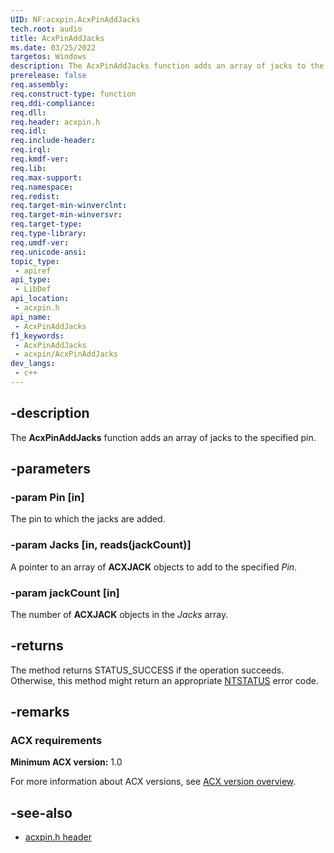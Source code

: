 ```yaml
---
UID: NF:acxpin.AcxPinAddJacks
tech.root: audio
title: AcxPinAddJacks
ms.date: 03/25/2022
targetos: Windows
description: The AcxPinAddJacks function adds an array of jacks to the specified pin.
prerelease: false
req.assembly: 
req.construct-type: function
req.ddi-compliance: 
req.dll: 
req.header: acxpin.h
req.idl: 
req.include-header: 
req.irql: 
req.kmdf-ver: 
req.lib: 
req.max-support: 
req.namespace: 
req.redist: 
req.target-min-winverclnt: 
req.target-min-winversvr: 
req.target-type: 
req.type-library: 
req.umdf-ver: 
req.unicode-ansi: 
topic_type:
 - apiref
api_type:
 - LibDef
api_location:
 - acxpin.h
api_name:
 - AcxPinAddJacks
f1_keywords:
 - AcxPinAddJacks
 - acxpin/AcxPinAddJacks
dev_langs:
 - c++
---
```


## -description

The **AcxPinAddJacks** function adds an array of jacks to the specified pin.

## -parameters

### -param Pin [in]

The pin to which the jacks are added.

### -param Jacks [in, reads(jackCount)]

A pointer to an array of **ACXJACK** objects to add to the specified *Pin*.

### -param jackCount [in]

The number of **ACXJACK** objects in the *Jacks* array.

## -returns

The method returns STATUS_SUCCESS if the operation succeeds. Otherwise, this method might return an appropriate [NTSTATUS](/windows-hardware/drivers/kernel/ntstatus-values) error code.

## -remarks

### ACX requirements

**Minimum ACX version:** 1.0

For more information about ACX versions, see [ACX version overview](/windows-hardware/drivers/audio/acx-version-overview).

## -see-also

- [acxpin.h header](index.md)


